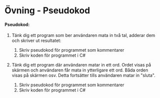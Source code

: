 # Övning - Pseudokod

#### Pseudokod:

1. Tänk dig ett program som ber användaren mata in två tal, adderar dem och skriver ut resultatet:
    1. Skriv pseudokod för programmet som kommentarer
    3. Skriv koden för programmet i C#

2. Tänk dig ett program där användaren matar in ett ord. Ordet visas på skärmen och användaren får mata in ytterligare ett ord. Båda orden visas på skärmen osv. Detta fortsätter tills användaren matar in "sluta".
    1. Skriv pseudokod för programmet som kommentarer
    2. Skriv koden för programmet i C#